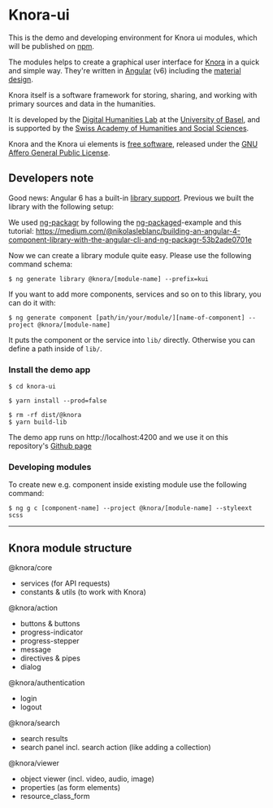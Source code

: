 # Knora-ui

This is the demo and developing environment for Knora ui modules, which will be published on [npm](https://www.npmjs.com/~knora).

The modules helps to create a graphical user interface for [Knora](https://knora.org) in a quick and simple way. They're written in [Angular](https://angular.io) (v6) including the [material design](https://material.angular.io).

Knora itself is a software framework for storing, sharing, and working with primary sources and data in the humanities.

It is developed by the [Digital Humanities Lab](http://dhlab.unibas.ch/) at the [University of Basel](https://unibas.ch/en.html), and is supported by the [Swiss Academy of Humanities and Social Sciences](http://www.sagw.ch/en/sagw.html).

Knora and the Knora ui elements is [free software](http://www.gnu.org/philosophy/free-sw.en.html), released under the [GNU Affero General Public License](http://www.gnu.org/licenses/agpl-3.0.en.html).


## Developers note
Good news: Angular 6 has a built-in [library support](https://github.com/angular/angular-cli/wiki/stories-create-library). Previous we built the library with the following setup:

We used [ng-packagr](https://github.com/dherges/ng-packagr) by following the [ng-packaged](https://github.com/dherges/ng-packaged)-example and this tutorial: https://medium.com/@nikolasleblanc/building-an-angular-4-component-library-with-the-angular-cli-and-ng-packagr-53b2ade0701e

Now we can create a library module quite easy. Please use the following command schema:

`$ ng generate library @knora/[module-name] --prefix=kui`

If you want to add more components, services and so on to this library, you can do it with:

`$ ng generate component [path/in/your/module/][name-of-component] --project @knora/[module-name]`

It puts the component or the service into `lib/` directly. Otherwise you can define a path inside of `lib/`.

### Install the demo app

```
$ cd knora-ui

$ yarn install --prod=false

$ rm -rf dist/@knora
$ yarn build-lib
```

The demo app runs on http://localhost:4200 and we use it on this repository's [Github page](https://dhlab-basel.github.io/Knora-ui)

### Developing modules

To create new e.g. component inside existing module use the following command:

`$ ng g c [component-name] --project @knora/[module-name] --styleext scss`

---

## Knora module structure

@knora/core
<!-- ![npm (scoped)](https://img.shields.io/npm/v/@knora/core.svg) -->
* services (for API requests)
* constants & utils (to work with Knora)

@knora/action
<!-- ![npm (scoped)](https://img.shields.io/npm/v/@knora/action.svg) -->
* buttons & buttons
* progress-indicator
* progress-stepper
* message
* directives & pipes
* dialog

@knora/authentication
<!-- ![npm (scoped)](https://img.shields.io/npm/v/@knora/authentication.svg) -->
* login
* logout

@knora/search
<!-- ![npm (scoped)](https://img.shields.io/npm/v/@knora/search.svg) -->
* search results
* search panel incl. search action (like adding a collection)

@knora/viewer
<!-- ![npm (scoped)](https://img.shields.io/npm/v/@knora/viewer.svg) -->
* object viewer (incl. video, audio, image)
* properties (as form elements)
* resource_class_form

<!--
@knora/admin
<!-- ![npm (scoped)](https://img.shields.io/npm/v/@knora/admin.svg) --
* project (incl. ontology-editor)
* system
* user
* dashboard
* ontology_form incl. resource-class-form (new-/edit-resource-class)
* project_form
* user_form
* list_form

-->
